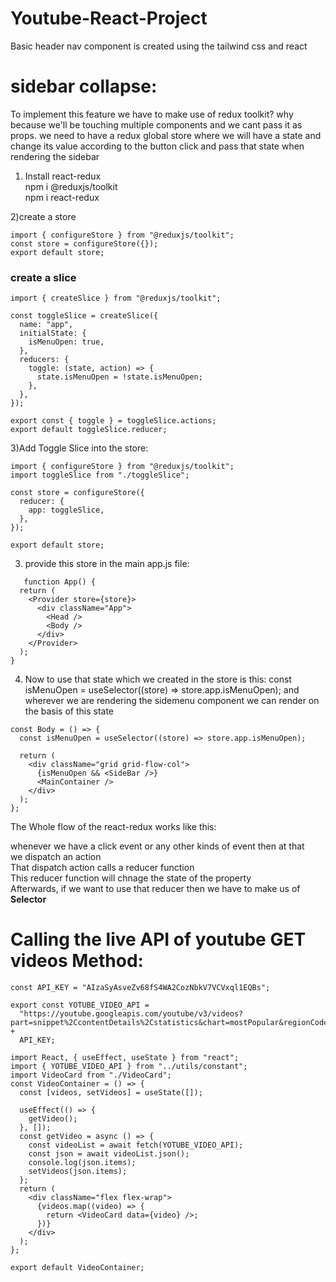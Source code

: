 # Youtube-React-Project

Basic header nav component is created using the tailwind css and react

# sidebar collapse:
To implement this feature we have to make use of redux toolkit? why because we'll be touching multiple components and we cant pass it as props.
we need to have a redux global store where we will have a state and change its value according to the button click and pass that state when rendering the sidebar <br>

1) Install react-redux <br>
npm i @reduxjs/toolkit <Br>
npm i react-redux <br>

2)create a store <br>
```
import { configureStore } from "@reduxjs/toolkit";
const store = configureStore({});
export default store;
```
### create a slice
```
import { createSlice } from "@reduxjs/toolkit";

const toggleSlice = createSlice({
  name: "app",
  initialState: {
    isMenuOpen: true,
  },
  reducers: {
    toggle: (state, action) => {
      state.isMenuOpen = !state.isMenuOpen;
    },
  },
});

export const { toggle } = toggleSlice.actions;
export default toggleSlice.reducer;
```
3)Add Toggle Slice into the store:
```
import { configureStore } from "@reduxjs/toolkit";
import toggleSlice from "./toggleSlice";

const store = configureStore({
  reducer: {
    app: toggleSlice,
  },
});

export default store;
```
3) provide this store in the main app.js file:
```
   function App() {
  return (
    <Provider store={store}>
      <div className="App">
        <Head />
        <Body />
      </div>
    </Provider>
  );
}
```
4) Now to use that state which we created in the store is this:
     const isMenuOpen = useSelector((store) => store.app.isMenuOpen);
and wherever we are rendering the sidemenu component we can render on the basis of this state
```
const Body = () => {
  const isMenuOpen = useSelector((store) => store.app.isMenuOpen);

  return (
    <div className="grid grid-flow-col">
      {isMenuOpen && <SideBar />}
      <MainContainer />
    </div>
  );
};
```
The Whole flow of the react-redux works like this:<br>

whenever we have a click event or any other kinds of event then at that<br>
we dispatch an action<br>
That dispatch action calls a reducer function<br>
This reducer function will chnage the state of the property<br>
Afterwards, if we want to use that reducer then we have to make us of <b>Selector</b>

# Calling the live API of youtube GET videos Method:

```
const API_KEY = "AIzaSyAsveZv68fS4WA2CozNbkV7VCVxql1EQBs";

export const YOTUBE_VIDEO_API =
  "https://youtube.googleapis.com/youtube/v3/videos?part=snippet%2CcontentDetails%2Cstatistics&chart=mostPopular&regionCode=US&key=" +
  API_KEY;
```
```
import React, { useEffect, useState } from "react";
import { YOTUBE_VIDEO_API } from "../utils/constant";
import VideoCard from "./VideoCard";
const VideoContainer = () => {
  const [videos, setVideos] = useState([]);

  useEffect(() => {
    getVideo();
  }, []);
  const getVideo = async () => {
    const videoList = await fetch(YOTUBE_VIDEO_API);
    const json = await videoList.json();
    console.log(json.items);
    setVideos(json.items);
  };
  return (
    <div className="flex flex-wrap">
      {videos.map((video) => {
        return <VideoCard data={video} />;
      })}
    </div>
  );
};

export default VideoContainer;
```
